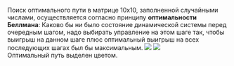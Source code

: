 Поиск оптимального пути в матрице 10х10, заполненной случайными числами, осуществляется согласно принципу **оптимальности Беллмана**: Каково бы ни было состояние динамической системы перед очередным шагом, надо
выбирать управление на этом шаге так, чтобы выигрыш на
данном шаге плюс оптимальный выигрыш на всех последующих шагах был бы максимальным.
![](https://github.com/Kolyskova/Finding-the-optimal-path-Bellman-equation-/blob/main/B1.png) ![](https://github.com/Kolyskova/Finding-the-optimal-path-Bellman-equation-/blob/main/B2.png)  
Оптимальный путь выделен цветом.

